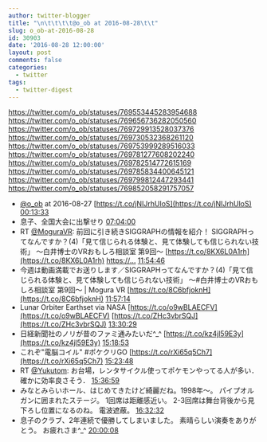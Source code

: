 ```yaml
---
author: twitter-blogger
title: "\n\t\t\t\t@o_ob at 2016-08-28\t\t"
slug: o_ob-at-2016-08-28
id: 30903
date: '2016-08-28 12:00:00'
layout: post
comments: false
categories:
  - twitter
tags:
  - twitter-digest
---
```


https://twitter.com/o_ob/statuses/769553445283954688 https://twitter.com/o_ob/statuses/769656736282050560 https://twitter.com/o_ob/statuses/769729913528037376 https://twitter.com/o_ob/statuses/769730532368261120 https://twitter.com/o_ob/statuses/769753999289516033 https://twitter.com/o_ob/statuses/769781277608202240 https://twitter.com/o_ob/statuses/769782514772615169 https://twitter.com/o_ob/statuses/769785834400645121 https://twitter.com/o_ob/statuses/769799812447293441 https://twitter.com/o_ob/statuses/769852058291757057  

*   [@o_ob](https://twitter.com/o_ob) at 2016-08-27 [https://t.co/jNIJrhUloS](https://t.co/jNIJrhUloS) [00:13:33](https://twitter.com/o_ob/statuses/769553445283954688)
*   息子、全国大会に出撃せり [07:04:00](https://twitter.com/o_ob/statuses/769656736282050560)
*   RT [@MoguraVR](https://twitter.com/MoguraVR): 前回に引き続きSIGGRAPHの情報を紹介！ SIGGRAPHってなんですか？(4)「見て信じられる体験と、見て体験しても信じられない技術」 ～白井博士のVRおもしろ相談室 第9回～ [https://t.co/8KX6L0A1rh](https://t.co/8KX6L0A1rh) [https://…](https://…) [11:54:46](https://twitter.com/o_ob/statuses/769729913528037376)
*   今週は動画満載でお送りします／SIGGRAPHってなんですか？(4)「見て信じられる体験と、見て体験しても信じられない技術」 ～#白井博士のVRおもしろ相談室 第9回～ | Mogura VR [https://t.co/8C6bfjoknH](https://t.co/8C6bfjoknH) [11:57:14](https://twitter.com/o_ob/statuses/769730532368261120)
*   Lunar Orbiter Earthset via NASA [https://t.co/o9wBLAECFV](https://t.co/o9wBLAECFV) [https://t.co/ZHc3vbrSQJ](https://t.co/ZHc3vbrSQJ) [13:30:29](https://twitter.com/o_ob/statuses/769753999289516033)
*   日経新聞社のノリが昔のファミ通みたいだ^_^ [https://t.co/kz4jl59E3y](https://t.co/kz4jl59E3y) [15:18:53](https://twitter.com/o_ob/statuses/769781277608202240)
*   これぞ"電脳コイル" #ポケクリGO [https://t.co/rXi65q5Ch7](https://t.co/rXi65q5Ch7) [15:23:48](https://twitter.com/o_ob/statuses/769782514772615169)
*   RT [@Yukutom](https://twitter.com/Yukutom): お台場，レンタサイクル使ってポケモンやってる人が多い．確かに効率良さそう． [15:36:59](https://twitter.com/o_ob/statuses/769785834400645121)
*   みなとみらいホール、はじめてきたけど綺麗だね。1998年〜。 パイプオルガンに囲まれたステージ。 1回席は距離感近い。 2-3回席は舞台背後から見下ろし位置になるのね。 電波遮蔽。 [16:32:32](https://twitter.com/o_ob/statuses/769799812447293441)
*   息子のクラブ、2年連続で優勝してしまいました。 素晴らしい演奏をありがとう。 お疲れさま^_^ [20:00:08](https://twitter.com/o_ob/statuses/769852058291757057)